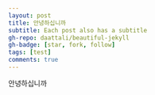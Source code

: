 ```yaml
---
layout: post
title: 안녕하십니까
subtitle: Each post also has a subtitle
gh-repo: daattali/beautiful-jekyll
gh-badge: [star, fork, follow]
tags: [test]
comments: true
---
```


안녕하십니까
